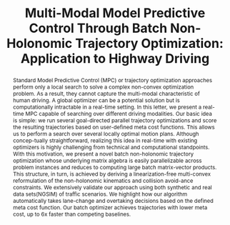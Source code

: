 ---
layout: project-page-new
title: "Multi-Modal Model Predictive Control Through Batch Non-Holonomic Trajectory Optimization: Application to Highway Driving"
authors:
  - name: Vivek K. Adajania
    sup: 1
  - name: Aditya Sharma
    sup: 1
  - name: Anish Gupta
    sup: 1
  - name: Houman Masnavi
    sup: 2
  - name: K Madhava Krishna
    sup: 1
  - name: Arun K. Singh
    sup: 2
affiliations:
  - name: Robotics Research Center, IIIT Hyderabad
    link: https://robotics.iiit.ac.in
    sup: 1
  - name: Institute of Technology, University of Tartu, Estonia, Tartu
    link: https://tuit.ut.ee/et
    sup: 2
permalink: /publications/2022/Vivek_Multi-Modal/
abstract: "Standard Model Predictive Control (MPC) or trajectory optimization approaches perform only a local search to solve a complex non-convex optimization problem. As a result, they cannot capture the multi-modal characteristic of human driving. A global optimizer can be a potential solution but is computationally intractable in a real-time setting. In this letter, we present a real- time MPC capable of searching over different driving modalities. Our basic idea is simple: we run several goal-directed parallel trajectory optimizations and score the resulting trajectories based on user-defined meta cost functions. This allows us to perform a search over several locally optimal motion plans. Although concep-tually straightforward, realizing this idea in real-time with existing optimizers is highly challenging from technical and computational standpoints. With this motivation, we present a novel batch non-holonomic trajectory optimization whose underlying matrix algebra is easily parallelizable across problem instances and reduces to computing large batch matrix-vector products. This structure, in turn, is achieved by deriving a linearization-free multi-convex reformulation of the non-holonomic kinematics and collision avoid-ance constraints. We extensively validate our approach using both synthetic and real data sets(NGSIM) of traffic scenarios. We highlight how our algorithm automatically takes lane-change and overtaking decisions based on the defined meta cost function. Our batch optimizer achieves trajectories with lower meta cost, up to 6x faster than competing baselines."
paper: https://ieeexplore.ieee.org/stamp/stamp.jsp?arnumber=9705556
code: https://github.com/vivek-uka/Batch-Opt-Highway-Driving/tree/master
#supplement: https://iiitaphyd-my.sharepoint.com/personal/avneesh_mishra_research_iiit_ac_in/Documents/Forms/All.aspx?RootFolder=%2Fpersonal%2Favneesh%5Fmishra%5Fresearch%5Fiiit%5Fac%5Fin%2FDocuments%2FRRC%2FOpposing%20View%20Loop%20Closure%2FE2CNN%2FPresented%20Material%2FReF%20Paper&FolderCTID=0x012000A1AB309DA2EB7542856220193D0C0808
#video: https://robotics.iiit.ac.in/publications/2020/deep-mpc-for-visual-servoing/video.mp4
#iframe: https://www.youtube.com/embed/qNAqAlb7m3E # https://www.youtube.com/embed/jhjskX4FQwA

---